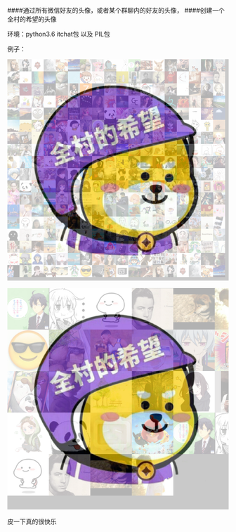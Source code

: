 ####通过所有微信好友的头像，或者某个群聊内的好友的头像，
####创建一个全村的希望的头像


环境：python3.6  itchat包 以及 PIL包



例子：

![](image/output.png)


![](image/群聊.png)


皮一下真的很快乐
